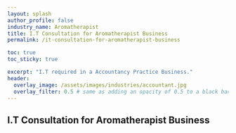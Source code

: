 ```yaml
---
layout: splash 
author_profile: false 
industry_name: Aromatherapist
title: I.T Consultation for Aromatherapist Business
permalink: /it-consultation-for-aromatherapist-business

toc: true
toc_sticky: true

excerpt: "I.T required in a Accountancy Practice Business."
header:
  overlay_image: /assets/images/industries/accountant.jpg
  overlay_filter: 0.5 # same as adding an opacity of 0.5 to a black background
---
```


## I.T Consultation for Aromatherapist Business